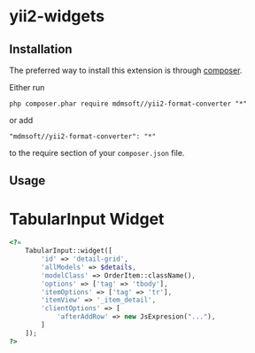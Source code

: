 yii2-widgets
============

Installation
------------

The preferred way to install this extension is through [composer](http://getcomposer.org/download/).

Either run

```
php composer.phar require mdmsoft//yii2-format-converter "*"
```

or add

```
"mdmsoft//yii2-format-converter": "*"
```

to the require section of your `composer.json` file.

Usage
-----

# TabularInput Widget

```php
<?= 
    TabularInput::widget([
        'id' => 'detail-grid',
        'allModels' => $details,
        'modelClass' => OrderItem::className(),
        'options' => ['tag' => 'tbody'],
        'itemOptions' => ['tag' => 'tr'],
        'itemView' => '_item_detail',
        'clientOptions' => [
            'afterAddRow' => new JsExpresion("..."),
        ]
    ]);
?>
```